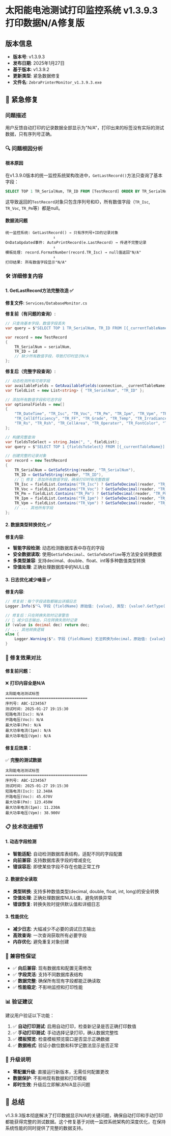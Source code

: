 # 太阳能电池测试打印监控系统 v1.3.9.3 打印数据N/A修复版

## 版本信息
- **版本号**: v1.3.9.3
- **发布日期**: 2025年1月27日
- **基于版本**: v1.3.9.2
- **更新类型**: 紧急数据修复
- **文件名**: `ZebraPrinterMonitor_v1.3.9.3.exe`

## 🚨 紧急修复

### 问题描述
用户反馈自动打印的记录数据全部显示为"N/A"，打印出来的标签没有实际的测试数据，只有序列号正确。

### 🔍 问题根因分析

#### 根本原因
在v1.3.9.0版本的统一监控系统架构改进中，`GetLastRecord()`方法只查询了基本字段：
```sql
SELECT TOP 1 TR_SerialNum, TR_ID FROM [TestRecord] ORDER BY TR_SerialNum DESC
```

这导致返回的`TestRecord`对象只包含序列号和ID，所有数值字段（`TR_Isc`, `TR_Voc`, `TR_Pm`等）都是null。

#### 数据流问题
```
统一监控系统: GetLastRecord() → 只有序列号+ID的记录对象
                     ↓
OnDataUpdated事件: AutoPrintRecord(e.LastRecord) → 传递不完整记录
                     ↓
模板处理: record.FormatNumber(record.TR_Isc) → null值返回"N/A"
                     ↓
打印结果: 所有数值字段显示"N/A"
```

### 🛠️ 详细修复内容

#### 1. GetLastRecord方法完整改造 ✅

**修复文件**: `Services/DatabaseMonitor.cs`

**修复前（有问题的查询）**:
```csharp
// 只查询基本字段，数值字段丢失
var query = $"SELECT TOP 1 TR_SerialNum, TR_ID FROM [{_currentTableName}] ORDER BY TR_SerialNum DESC";

var record = new TestRecord
{
    TR_SerialNum = serialNum,
    TR_ID = id
    // 缺少所有数值字段，导致打印时显示N/A
};
```

**修复后（完整字段查询）**:
```csharp
// 动态检测所有可用字段
var availableFields = GetAvailableFields(connection, _currentTableName);
var fieldList = new List<string> { "TR_SerialNum", "TR_ID" };

// 添加所有数值字段和可选字段
var optionalFields = new[]
{
    "TR_DateTime", "TR_Isc", "TR_Voc", "TR_Pm", "TR_Ipm", "TR_Vpm", "TR_Print",
    "TR_CellEfficiency", "TR_FF", "TR_Grade", "TR_Temp", "TR_Irradiance", 
    "TR_Rs", "TR_Rsh", "TR_CellArea", "TR_Operater", "TR_FontColor", "TR_BackColor"
};

// 构建完整查询
var fieldsToSelect = string.Join(", ", fieldList);
var query = $"SELECT TOP 1 {fieldsToSelect} FROM [{_currentTableName}] ORDER BY TR_SerialNum DESC";

// 创建完整的记录对象
var record = new TestRecord
{
    TR_SerialNum = GetSafeString(reader, "TR_SerialNum"),
    TR_ID = GetSafeString(reader, "TR_ID"),
    // 🔧 修复：添加所有数值字段，确保打印时有完整数据
    TR_Isc = fieldList.Contains("TR_Isc") ? GetSafeDecimal(reader, "TR_Isc") : null,
    TR_Voc = fieldList.Contains("TR_Voc") ? GetSafeDecimal(reader, "TR_Voc") : null,
    TR_Pm = fieldList.Contains("TR_Pm") ? GetSafeDecimal(reader, "TR_Pm") : null,
    TR_Ipm = fieldList.Contains("TR_Ipm") ? GetSafeDecimal(reader, "TR_Ipm") : null,
    TR_Vpm = fieldList.Contains("TR_Vpm") ? GetSafeDecimal(reader, "TR_Vpm") : null,
    // ... 其他所有字段
};
```

#### 2. 数据类型转换优化 ✅

**修复内容**:
- **智能字段检测**: 动态检测数据库表中存在的字段
- **安全数据读取**: 使用`GetSafeDecimal`、`GetSafeDateTime`等方法安全转换数据
- **多类型兼容**: 支持decimal、double、float、int等多种数值类型转换
- **空值处理**: 正确处理数据库中的NULL值

#### 3. 日志优化减少噪音 ✅

**修复内容**:
```csharp
// 修复前：每个字段读取都输出详细日志
Logger.Info($"🔍 字段 {fieldName} 原始值: {value}, 类型: {value?.GetType()}");

// 修复后：只在转换失败时记录警告
// 🔧 减少日志输出，只在转换失败时记录
if (value is decimal dec) return dec;
// ... 其他转换逻辑
else {
    Logger.Warning($"⚠️ 字段 {fieldName} 无法转换为decimal，原始值: {value}");
}
```

### 🎯 修复效果对比

#### 修复前问题：
❌ **打印内容全是N/A**
```
太阳能电池测试标签
====================================
序列号: ABC-1234567
测试时间: 2025-01-27 19:15:30
短路电流(Isc): N/A
开路电压(Voc): N/A  
最大功率(Pm): N/A
最大功率电流(Ipm): N/A
最大功率电压(Vpm): N/A
```

#### 修复后效果：
✅ **完整的测试数据**
```
太阳能电池测试标签
====================================
序列号: ABC-1234567
测试时间: 2025-01-27 19:15:30
短路电流(Isc): 12.340A
开路电压(Voc): 45.670V  
最大功率(Pm): 123.450W
最大功率电流(Ipm): 11.230A
最大功率电压(Vpm): 38.900V
```

### 📋 技术改进细节

#### 1. 动态字段检测
- **智能适配**: 自动检测数据库表结构，适配不同的字段配置
- **向前兼容**: 支持数据库表字段的增减变化
- **错误容忍**: 即使某些字段不存在也能正常工作

#### 2. 数据安全读取
- **类型转换**: 支持多种数值类型(decimal, double, float, int, long)的安全转换
- **空值处理**: 正确处理数据库NULL值，避免转换异常
- **错误恢复**: 转换失败时提供默认值和详细日志

#### 3. 性能优化
- **减少日志**: 大幅减少不必要的调试日志输出
- **高效查询**: 一次查询获取所有必要字段
- **内存优化**: 避免重复对象创建

### 🔧 兼容性保证

- ✅ **向后兼容**: 现有数据库和配置无需修改
- ✅ **字段灵活**: 支持不同数据库表结构
- ✅ **数据完整**: 确保所有现有字段都能正确读取
- ✅ **性能稳定**: 不影响监控和打印性能

### 📊 验证建议

建议用户验证以下功能：
1. ✅ **自动打印测试**: 启用自动打印，检查新记录是否正确打印数值
2. ✅ **手动打印测试**: 手动选择记录打印，确认数据完整性
3. ✅ **模板预览**: 检查模板预览窗口是否显示正确数据
4. ✅ **数据格式**: 验证小数位数和科学记数法显示是否正常

### 🚀 升级说明

- **零配置升级**: 直接运行新版本，无需任何配置更改
- **数据保护**: 不影响现有数据和打印模板
- **即时生效**: 升级后立即解决N/A显示问题

## 🎉 总结

v1.3.9.3版本彻底解决了打印数据显示N/A的关键问题，确保自动打印和手动打印都能获得完整的测试数据。这个修复基于对统一监控系统架构的深度优化，在保持系统性能的同时提供了完整的数据支持。 